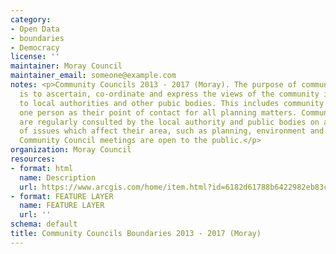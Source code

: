 ```yaml
---
category:
- Open Data
- boundaries
- Democracy
license: ''
maintainer: Moray Council
maintainer_email: someone@example.com
notes: <p>Community Councils 2013 - 2017 (Moray). The purpose of community councils
  is to ascertain, co-ordinate and express the views of the community it represents
  to local authorities and other pubic bodies. This includes community councils appointing
  one person as their point of contact for all planning matters. Community Councils
  are regularly consulted by the local authority and public bodies on a wide range
  of issues which affect their area, such as planning, environment and health. All
  Community Council meetings are open to the public.</p>
organization: Moray Council
resources:
- format: html
  name: Description
  url: https://www.arcgis.com/home/item.html?id=6182d61788b6422982eb83c5d2d33e4a
- format: FEATURE LAYER
  name: FEATURE LAYER
  url: ''
schema: default
title: Community Councils Boundaries 2013 - 2017 (Moray)
---
```

